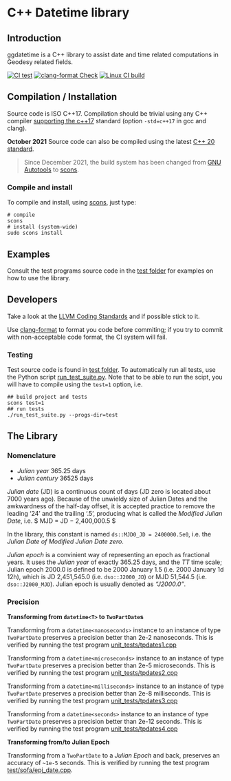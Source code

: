 # C++ Datetime library

## Introduction

ggdatetime is a C++ library to assist date and time related computations in 
Geodesy related fields.

[![CI test](https://github.com/DSOlab/ggdatetime/actions/workflows/test-libdatetime.yml/badge.svg)](https://github.com/DSOlab/ggdatetime/actions/workflows/test-libdatetime.yml)
[![clang-format Check](https://github.com/DSOlab/ggdatetime/actions/workflows/clang-format-check.yml/badge.svg)](https://github.com/DSOlab/ggdatetime/actions/workflows/clang-format-check.yml)
[![Linux CI build](https://github.com/DSOlab/ggdatetime/actions/workflows/cpp-linux-build.yml/badge.svg)](https://github.com/DSOlab/ggdatetime/actions/workflows/cpp-linux-build.yml)

## Compilation / Installation

Source code is ISO C++17. Compilation should be trivial using any C++ compiler
[supporting the c++17](https://en.wikipedia.org/wiki/C%2B%2B17#Compiler_support) 
standard (option `-std=c++17` in gcc and clang).

**October 2021** Source code can also be compiled using the latest 
[C++ 20 standard](https://en.cppreference.com/w/cpp/20). 

> Since December 2021, the build system has been changed from 
> [GNU Autotools](https://www.gnu.org/software/automake/manual/html_node/Autotools-Introduction.html)
> to [scons](https://scons.org/). 

### Compile and install

To compile and install, using [scons](https://scons.org/), just type:
```
# compile
scons
# install (system-wide)
sudo scons install
```

## Examples

Consult the test programs source code in the 
[test folder](https://github.com/xanthospap/libsinex/tree/main/test) 
for examples on how to use the library.

## Developers

Take a look at the [LLVM Coding Standards](https://llvm.org/docs/CodingStandards.html) 
and if possible stick to it. 

Use [clang-format](https://clang.llvm.org/docs/ClangFormat.html)
to format you code before commiting; if you try to commit with non-acceptable 
code format, the CI system will fail.

### Testing

Test source code is found in [test folder](test). 
To automatically run all tests, use the Python script 
[run_test_suite.py](run_test_suite.py). 
Note that to be able to run the scipt, you will have to compile using the 
`test=1` option, i.e.
```
## build project and tests
scons test=1
## run tests
./run_test_suite.py --progs-dir=test
```

## The Library

### Nomenclature

* *Julian year* 365.25 days
* *Julian century* 36525 days

*Julian date* (JD) is a continuous count of days (JD zero is located about 7000 years ago).
Because of the unwieldy size of Julian Dates and the awkwardness of the half-day 
offset, it is accepted practice to remove the leading ‘24’ and the trailing ‘.5’, 
producing what is called the *Modified Julian Date*, i.e.
$ MJD = JD − 2,400,000.5 $

In the library, this constant is named `ds::MJD0_JD = 2400000.5e0`, i.e. the
*Julian Date of Modified Julian Date zero*.

*Julian epoch* is a convinient way of representing an epoch as fractional years. 
It uses the *Julian year* of exactly 365.25 days, and the *TT* time scale; 
Julian epoch 2000.0 is defined to be 2000 January 1.5 (i.e. 2000 January 1d 12h), 
which is JD 2,451,545.0 (i.e. `dso::J2000_JD`) or MJD 51,544.5 (i.e. `dso::J2000_MJD`). 
Julian epoch is usually denoted as *“J2000.0”*.

### Precision

**Transforming from `datetime<T>` to `TwoPartDate`s**

Transforming from a `datetime<nanoseconds>` instance to an instance of type 
`TwoPartDate` preserves a precision better than 2e-2 nanoseconds. This is verified 
by running the test program [unit_tests/tpdates1.cpp](test/unit_tests/tpdates1.cpp)

Transforming from a `datetime<microseconds>` instance to an instance of type 
`TwoPartDate` preserves a precision better than 2e-5 microseconds. This is verified 
by running the test program [unit_tests/tpdates2.cpp](test/unit_tests/tpdates2.cpp)

Transforming from a `datetime<milliseconds>` instance to an instance of type 
`TwoPartDate` preserves a precision better than 2e-8 milliseconds. This is verified 
by running the test program [unit_tests/tpdates3.cpp](test/unit_tests/tpdates3.cpp)

Transforming from a `datetime<seconds>` instance to an instance of type 
`TwoPartDate` preserves a precision better than 2e-12 seconds. This is verified 
by running the test program [unit_tests/tpdates4.cpp](test/unit_tests/tpdates4.cpp)

**Transforming from/to Julian Epoch**

Transforming from a `TwoPartDate` to a *Julian Epoch* and back, preserves an 
accuracy of `~1e-5` seconds. This is verified by running the test program 
[test/sofa/epj_date.cpp](test/sofa/epj_date.cpp).
